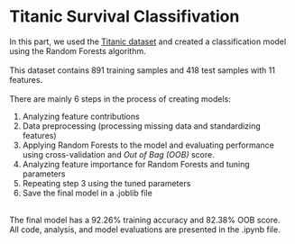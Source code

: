 # Titanic Survival Classifivation
In this part, we used the [Titanic dataset](https://www.kaggle.com/c/titanic/data) and created a classification model using the Random Forests algorithm.  
<br>
This dataset contains 891 training samples and 418 test samples with 11 features.  
<br>
There are mainly 6 steps in the process of creating models: 
1. Analyzing feature contributions 
2. Data preprocessing (processing missing data and standardizing features)
3. Applying Random Forests to the model and evaluating performance using cross-validation and *Out of Bag (OOB)* score. 
4. Analyzing feature importance for Random Forests and tuning parameters
5. Repeating step 3 using the tuned parameters
6. Save the final model in a .joblib file  
<br>
The final model has a 92.26% training accuracy and 82.38% OOB score.
<br>
All code, analysis, and model evaluations are presented in the .ipynb file.

